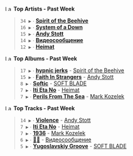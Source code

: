 <!--START_LASTFM_ARTISTS:{"period": "7day", "rows": 5}-->
<a href="https://last.fm" target="_blank"><img src="https://user-images.githubusercontent.com/17434202/215290617-e793598d-d7c9-428f-9975-156db1ba89cc.svg" alt="Last.fm Logo" width="18" height="13"/></a> **Top Artists - Past Week**

> `34 ▶️` ∙ **[Spirit of the Beehive](https://www.last.fm/music/Spirit+of+the+Beehive)**<br/>
> `16 ▶️` ∙ **[System of a Down](https://www.last.fm/music/System+of+a+Down)**<br/>
> `15 ▶️` ∙ **[Andy Stott](https://www.last.fm/music/Andy+Stott)**<br/>
> `14 ▶️` ∙ **[Видеосообщение](https://www.last.fm/music/%D0%92%D0%B8%D0%B4%D0%B5%D0%BE%D1%81%D0%BE%D0%BE%D0%B1%D1%89%D0%B5%D0%BD%D0%B8%D0%B5)**<br/>
> `12 ▶️` ∙ **[Heimat](https://www.last.fm/music/Heimat)**<br/>
<!--END_LASTFM_ARTISTS-->

<!--START_LASTFM_ALBUMS:{"period": "7day", "rows": 5}-->
<a href="https://last.fm" target="_blank"><img src="https://user-images.githubusercontent.com/17434202/215290617-e793598d-d7c9-428f-9975-156db1ba89cc.svg" alt="Last.fm Logo" width="18" height="13"/></a> **Top Albums - Past Week**

> `17 ▶️` ∙ **[hypnic jerks](https://www.last.fm/music/Spirit+of+the+Beehive/hypnic+jerks)** - [Spirit of the Beehive](https://www.last.fm/music/Spirit+of+the+Beehive)<br/>
> `15 ▶️` ∙ **[Faith In Strangers](https://www.last.fm/music/Andy+Stott/Faith+In+Strangers)** - [Andy Stott](https://www.last.fm/music/Andy+Stott)<br/>
> `8 ▶️` ∙ **[Softic](https://www.last.fm/music/SOFT+BLADE/Softic)** - [SOFT BLADE](https://www.last.fm/music/SOFT+BLADE)<br/>
> `7 ▶️` ∙ **[Iti Eta No](https://www.last.fm/music/Heimat/Iti+Eta+No)** - [Heimat](https://www.last.fm/music/Heimat)<br/>
> `7 ▶️` ∙ **[Perils From The Sea](https://www.last.fm/music/Mark+Kozelek/Perils+From+The+Sea)** - [Mark Kozelek](https://www.last.fm/music/Mark+Kozelek)<br/>
<!--END_LASTFM_ALBUMS-->

<!--START_LASTFM_TRACKS:{"period": "7day", "rows": 5}-->
<a href="https://last.fm" target="_blank"><img src="https://user-images.githubusercontent.com/17434202/215290617-e793598d-d7c9-428f-9975-156db1ba89cc.svg" alt="Last.fm Logo" width="18" height="13"/></a> **Top Tracks - Past Week**

> `14 ▶️` ∙ **[Violence](https://www.last.fm/music/Andy+Stott/_/Violence)** - [Andy Stott](https://www.last.fm/music/Andy+Stott)<br/>
> `7 ▶️` ∙ **[Iti Eta No](https://www.last.fm/music/Heimat/_/Iti+Eta+No)** - [Heimat](https://www.last.fm/music/Heimat)<br/>
> `7 ▶️` ∙ **[1936](https://www.last.fm/music/Mark+Kozelek/_/1936)** - [Mark Kozelek](https://www.last.fm/music/Mark+Kozelek)<br/>
> `6 ▶️` ∙ **[🤏🤏](https://www.last.fm/music/%D0%92%D0%B8%D0%B4%D0%B5%D0%BE%D1%81%D0%BE%D0%BE%D0%B1%D1%89%D0%B5%D0%BD%D0%B8%D0%B5/_/%F0%9F%A4%8F%F0%9F%A4%8F)** - [Видеосообщение](https://www.last.fm/music/%D0%92%D0%B8%D0%B4%D0%B5%D0%BE%D1%81%D0%BE%D0%BE%D0%B1%D1%89%D0%B5%D0%BD%D0%B8%D0%B5)<br/>
> `5 ▶️` ∙ **[Yugoslavskiy Groove](https://www.last.fm/music/SOFT+BLADE/_/Yugoslavskiy+Groove)** - [SOFT BLADE](https://www.last.fm/music/SOFT+BLADE)<br/>
<!--END_LASTFM_TRACKS-->